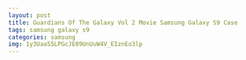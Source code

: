 ```yaml
---
layout: post
title: Guardians Of The Galaxy Vol 2 Movie Samsung Galaxy S9 Case
tags: samsung galaxy s9
categories: samsung
img: 1y3Uaa55LPGcJE09UnUuW4V_EIznEo3lp
---
```

